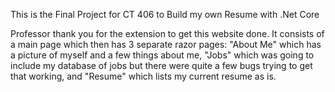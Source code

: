 This is the Final Project for CT 406 to Build my own Resume with .Net Core

Professor thank you for the extension to get this website done. 
It consists of a main page which then has 3 separate razor pages: "About Me" which has a picture of myself and a few things about me, "Jobs" which was going to include my database of jobs but there were quite a few bugs trying to get that working, and "Resume" which lists my current resume as is. 
